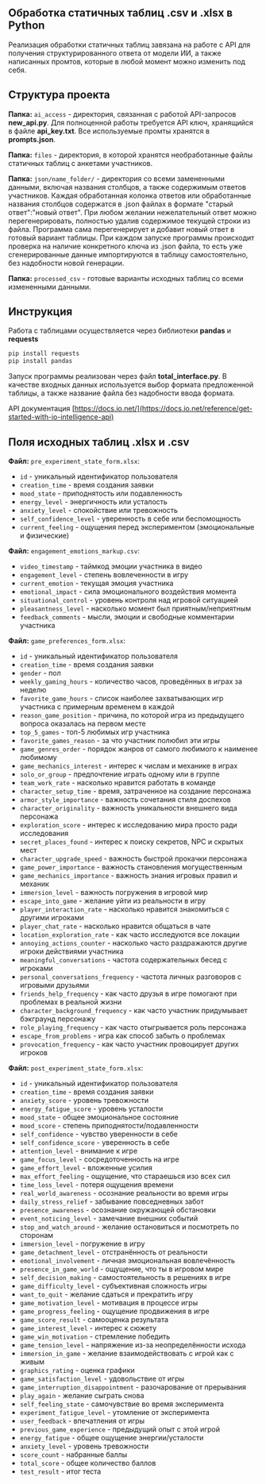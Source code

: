 ## Обработка статичных таблиц .csv и .xlsx в Python
Реализация обработки статичных таблиц завязана на работе с API для получения структурированного ответа 
от модели ИИ, а также написанных промтов, которые в любой момент можно изменить под себя.
## Структура проекта

**Папка:** `ai_access` - директория, связанная с работой API-запросов **new_api.py**. 
Для полноценной работы требуется API ключ, хранящийся в файле **api_key.txt**. Все используемые промты хранятся
в **prompts.json**. 

**Папка:** `files` - директория, в которой хранятся необработанные файлы статичных таблиц с анкетами участников.

**Папка:** `json/name_folder/` - директория со всеми замененными данными, включая названия столбцов, а также 
содержимым ответов участников. Каждая обработанная колонка ответов или обработанные названия столбцов
содержатся в .json файлах в формате "старый ответ":"новый ответ". При любом желании нежелательный ответ
можно перегенерировать, полностью удалив содержимое текущей строки из файла. Программа сама перегенерирует
и добавит новый ответ в готовый вариант таблицы. При каждом запуске программы происходит проверка на наличие
конкретного ключа из .json файла, то есть уже сгенерированные данные импортируются в таблицу самостоятельно, 
без надобности новой генерации.

**Папка:** `processed_csv` - готовые варианты исходных таблиц со всеми измененными данными.

## Инструкция
Работа с таблицами осуществляется через библиотеки **pandas** и **requests**
```python
pip install requests
pip install pandas
```
Запуск программы реализован через файл **total_interface.py**. В качестве входных данных используется выбор формата предложенной таблицы,
а также название файла без надобности ввода формата.

API документация [https://docs.io.net/](https://docs.io.net/reference/get-started-with-io-intelligence-api)

## Поля исходных таблиц .xlsx и .csv
**Файл:** `pre_experiment_state_form.xlsx`:
- `id` - уникальный идентификатор пользователя  
- `creation_time` - время создания заявки  
- `mood_state` - приподнятость или подавленность  
- `energy_level` - энергичность или усталость  
- `anxiety_level` - спокойствие или тревожность  
- `self_confidence_level` - уверенность в себе или беспомощность  
- `current_feeling` - ощущения перед экспериментом (эмоциональные и физические)  

**Файл:** `engagement_emotions_markup.csv`:
- `video_timestamp` - таймкод эмоции участника в видео  
- `engagement_level` - степень вовлеченности в игру  
- `current_emotion` - текущая эмоция участника  
- `emotional_impact` - сила эмоционального воздействия момента  
- `situational_control` - уровень контроля над игровой ситуацией  
- `pleasantness_level` - насколько момент был приятным/неприятным  
- `feedback_comments` - мысли, эмоции и свободные комментарии участника  

**Файл:** `game_preferences_form.xlsx`:
- `id` - уникальный идентификатор пользователя  
- `creation_time` - время создания заявки  
- `gender` - пол  
- `weekly_gaming_hours` - количество часов, проведённых в играх за неделю  
- `favorite_game_hours` - список наиболее захватывающих игр участника с примерным временем в каждой  
- `reason_game_position` - причина, по которой игра из предыдущего вопроса оказалась на первом месте  
- `top_5_games` - топ-5 любимых игр участника  
- `favorite_games_reason` - за что участник полюбил эти игры  
- `game_genres_order` - порядок жанров от самого любимого к наименее любимому  
- `game_mechanics_interest` - интерес к числам и механике в играх  
- `solo_or_group` - предпочтение играть одному или в группе  
- `team_work_rate` - насколько нравится работать в команде  
- `character_setup_time` - время, затраченное на создание персонажа  
- `armor_style_importance` - важность сочетания стиля доспехов  
- `character_originality` - важность уникальности внешнего вида персонажа  
- `exploration_score` - интерес к исследованию мира просто ради исследования  
- `secret_places_found` - интерес к поиску секретов, NPC и скрытых мест  
- `character_upgrade_speed` - важность быстрой прокачки персонажа  
- `game_power_importance` - важность становления могущественным  
- `game_mechanics_importance` - важность знания игровых правил и механик  
- `immersion_level` - важность погружения в игровой мир  
- `escape_into_game` - желание уйти из реальности в игру  
- `player_interaction_rate` - насколько нравится знакомиться с другими игроками  
- `player_chat_rate` - насколько нравится общаться в чате  
- `location_exploration_rate` - как часто исследуются все локации  
- `annoying_actions_counter` - насколько часто раздражаются другие игроки действиями участника  
- `meaningful_conversations` - частота содержательных бесед с игроками  
- `personal_conversations_frequency` - частота личных разговоров с игровыми друзьями  
- `friends_help_frequency` - как часто друзья в игре помогают при проблемах в реальной жизни  
- `character_background_frequency` - как часто участник придумывает бэкграунд персонажу  
- `role_playing_frequency` - как часто отыгрывается роль персонажа  
- `escape_from_problems` - игра как способ забыть о проблемах  
- `provocation_frequency` - как часто участник провоцирует других игроков  

**Файл:** `post_experiment_state_form.xlsx`:
- `id` - уникальный идентификатор пользователя
- `creation_time` - время создания заявки
- `anxiety_score` - уровень тревожности 
- `energy_fatigue_score` - уровень усталости 
- `mood_state` - общее эмоциональное состояние  
- `mood_score` - степень приподнятости/подавленности  
- `self_confidence` - чувство уверенности в себе  
- `self_confidence_score` - уверенность в себе
- `attention_level` - внимание к игре  
- `game_focus_level` - сосредоточенность на игре  
- `game_effort_level` - вложенные усилия  
- `max_effort_feeling` - ощущение, что стараешься изо всех сил  
- `time_loss_level` - потеря ощущения времени  
- `real_world_awareness` - осознание реальности во время игры  
- `daily_stress_relief` - забывание повседневных забот  
- `presence_awareness` - осознание окружающей обстановки  
- `event_noticing_level` - замечание внешних событий  
- `stop_and_watch_around` - желание остановиться и посмотреть по сторонам  
- `immersion_level` - погружение в игру  
- `game_detachment_level` - отстранённость от реальности  
- `emotional_involvement` - личная эмоциональная вовлечённость  
- `presence_in_game_world` - ощущение, что ты в игровом мире  
- `self_decision_making` - самостоятельность в решениях в игре  
- `game_difficulty_level` - субъективная сложность игры  
- `want_to_quit` - желание сдаться и прекратить игру  
- `game_motivation_level` - мотивация в процессе игры  
- `game_progress_feeling` - ощущение продвижения в игре  
- `game_score_result` - самооценка результата  
- `game_interest_level` - интерес к сюжету  
- `game_win_motivation` - стремление победить  
- `game_tension_level` - напряжение из-за неопределённости исхода  
- `immersion_in_game` - желание взаимодействовать с игрой как с живым  
- `graphics_rating` - оценка графики  
- `game_satisfaction_level` - удовольствие от игры  
- `game_interruption_disappointment` - разочарование от прерывания  
- `play_again` - желание сыграть снова  
- `self_feeling_state` - самочувствие во время эксперимента  
- `experiment_fatigue_level` - утомление от эксперимента  
- `user_feedback` - впечатления от игры  
- `previous_game_experience` - предыдущий опыт с этой игрой  
- `energy_fatigue` - общее ощущение энергии/усталости  
- `anxiety_level` - уровень тревожности
- `score_count` - набранные баллы  
- `total_score` - общее количество баллов  
- `test_result` - итог теста

